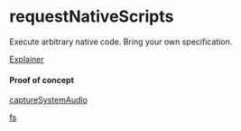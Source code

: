 # requestNativeScripts
Execute arbitrary native code. Bring your own specification. 

[Explainer](https://github.com/guest271314/requestNativeScripts/blob/master/Explainer.md)

<h4>Proof of concept</h4>

[captureSystemAudio](https://github.com/guest271314/captureSystemAudio)

[fs](https://github.com/guest271314/fs)

